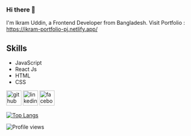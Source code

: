 ### Hi there 👋
I'm Ikram Uddin, a Frontend Developer from Bangladesh. Visit Portfolio : https://ikram-portfolio-pj.netlify.app/

## Skills
- JavaScript
- React Js
- HTML
- CSS

[<img src='https://cdn.jsdelivr.net/npm/simple-icons@3.0.1/icons/github.svg' alt='github' height='40'>](https://github.com/ikramuddin21)  [<img src='https://cdn.jsdelivr.net/npm/simple-icons@3.0.1/icons/linkedin.svg' alt='linkedin' height='40'>](https://www.linkedin.com/in/ikramuddin21/)  [<img src='https://cdn.jsdelivr.net/npm/simple-icons@3.0.1/icons/facebook.svg' alt='facebook' height='40'>](https://www.facebook.com/ikram.uddin.akhand)  

[![Top Langs](https://github-readme-stats.vercel.app/api/top-langs/?username=ikramuddin21)](https://github.com/anuraghazra/github-readme-stats)

![Profile views](https://gpvc.arturio.dev/ikramuddin21)  
